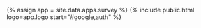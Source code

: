 {% assign app = site.data.apps.survey %}
{% include public.html logo=app.logo start="#google,auth" %}